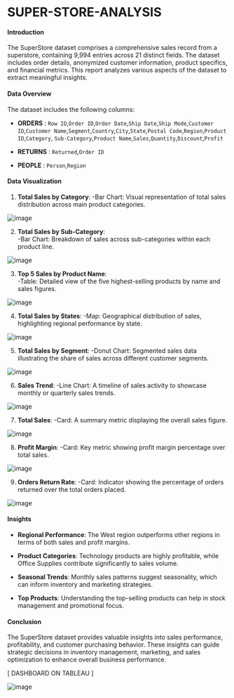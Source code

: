 # SUPER-STORE-ANALYSIS

#### Introduction
The SuperStore dataset comprises a comprehensive sales record from a superstore, containing 9,994 entries across 21 distinct fields. The dataset includes order details, anonymized customer information, product specifics, and financial metrics. This report analyzes various aspects of the dataset to extract meaningful insights.

#### Data Overview
The dataset includes the following columns:

- **ORDERS** :
		`Row ID`,`Order ID`,`Order Date`,`Ship Date`,`Ship Mode`,`Customer ID`,`Customer Name`,`Segment`,`Country`,`City`,`State`,`Postal Code`,`Region`,`Product ID`,`Category`,
		`Sub-Category`,`Product Name`,`Sales`,`Quantity`,`Discount`,`Profit`

- **RETURNS** : 
		`Returned`,`Order ID`

- **PEOPLE** :
		 `Person`,`Region`


#### Data Visualization


1. **Total Sales by Category**: 
	-Bar Chart: Visual representation of total sales distribution across main product categories.

![image](https://github.com/user-attachments/assets/ffefb6ba-9f64-41a1-b5d0-79c0bf60d3ae)


2. **Total Sales by Sub-Category**:  
	-Bar Chart: Breakdown of sales across sub-categories within each product line.

![image](https://github.com/user-attachments/assets/a7aaa7ba-9a98-4c49-b657-2a83ab974282)


3. **Top 5 Sales by Product Name**:  
	-Table: Detailed view of the five highest-selling products by name and sales figures.

![image](https://github.com/user-attachments/assets/3f4c170a-8db2-45c3-b1e2-8e748d63c669)


4. **Total Sales by States**: 
	-Map: Geographical distribution of sales, highlighting regional performance by state.

![image](https://github.com/user-attachments/assets/7c8421f7-1460-49bb-ba8f-b2928f7325e3)


5. **Total Sales by Segment**: 
	-Donut Chart: Segmented sales data illustrating the share of sales across different customer segments.

![image](https://github.com/user-attachments/assets/0d855a2d-079f-4703-84ec-0c13951e25e9)


6. **Sales Trend**: 
	-Line Chart: A timeline of sales activity to showcase monthly or quarterly sales trends.

![image](https://github.com/user-attachments/assets/8202e733-e9de-459b-9b54-cc031d7890bf)


7. **Total Sales**: 
	-Card: A summary metric displaying the overall sales figure.

![image](https://github.com/user-attachments/assets/f573e85b-3928-4f9f-89c7-3743977b7ab5)


8. **Profit Margin**: 
	-Card: Key metric showing profit margin percentage over total sales.

![image](https://github.com/user-attachments/assets/0401ce79-9895-40b1-85d9-f75bb21d9593)


9. **Orders Return Rate**: 
	-Card: Indicator showing the percentage of orders returned over the total orders placed.

![image](https://github.com/user-attachments/assets/f3b81cbf-bef2-4365-8117-561b263a8daf)



#### Insights

- **Regional Performance**: The West region outperforms other regions in terms of both sales and profit margins.

- **Product Categories**: Technology products are highly profitable, while Office Supplies contribute significantly to sales volume.

- **Seasonal Trends**: Monthly sales patterns suggest seasonality, which can inform inventory and marketing strategies.

- **Top Products**: Understanding the top-selling products can help in stock management and promotional focus.

#### Conclusion
The SuperStore dataset provides valuable insights into sales performance, profitability, and customer purchasing behavior. These insights can guide strategic decisions in inventory management, marketing, and sales optimization to enhance overall business performance. 

[ DASHBOARD ON TABLEAU ]

![image](https://github.com/user-attachments/assets/5152a106-33af-4962-b8fa-fe01ef662f30)
